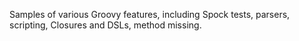 Samples of various Groovy features, including Spock tests, parsers, scripting, Closures and DSLs, method missing.